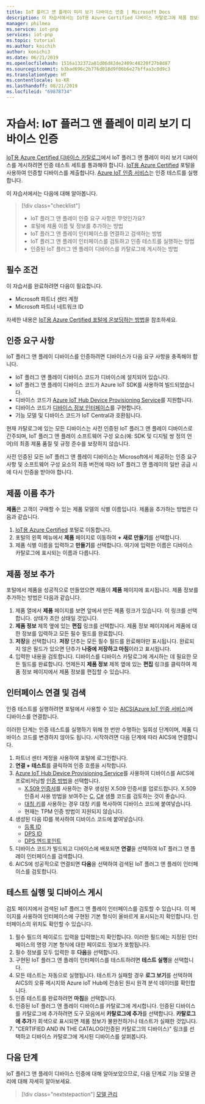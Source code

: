 ```yaml
---
title: IoT 플러그 앤 플레이 미리 보기 디바이스 인증 | Microsoft Docs
description: 이 자습서에서는 IoT용 Azure Certified 디바이스 카탈로그에 제품 정보를 추가하고, 디바이스를 Azure IoT 인증 서비스에 연결한 다음, IoT 플러그 앤 플레이 인증 테스트를 실행하는 방법을 설명합니다.
manager: philmea
ms.service: iot-pnp
services: iot-pnp
ms.topic: tutorial
ms.author: koichih
author: konichi3
ms.date: 06/21/2019
ms.openlocfilehash: 1516a132372a81d06d82de2409c48220f27b8d87
ms.sourcegitcommit: b3bad696c2b776d018d9f06b6e27bffaa3c0d9c3
ms.translationtype: HT
ms.contentlocale: ko-KR
ms.lasthandoff: 08/21/2019
ms.locfileid: "69878734"
---
```

# <a name="tutorial-certify-your-iot-plug-and-play-preview-device"></a>자습서: IoT 플러그 앤 플레이 미리 보기 디바이스 인증

[IoT용 Azure Certified 디바이스 카탈로그](https://aka.ms/iotdevcat)에서 IoT 플러그 앤 플레이 미리 보기 디바이스를 게시하려면 인증 테스트 세트를 통과해야 합니다. [IoT용 Azure Certified](https://aka.ms/ACFI) 포털을 사용하여 인증할 디바이스를 제출합니다. [Azure IoT 인증 서비스](https://aka.ms/azure-iot-aics)는 인증 테스트를 실행합니다.

이 자습서에서는 다음에 대해 알아봅니다.

> [!div class="checklist"]
> * IoT 플러그 앤 플레이 인증 요구 사항은 무엇인가요?
> * 포털에 제품 이름 및 정보를 추가하는 방법
> * IoT 플러그 앤 플레이 인터페이스를 연결하고 검색하는 방법
> * IoT 플러그 앤 플레이 인터페이스를 검토하고 인증 테스트를 실행하는 방법
> * 인증된 IoT 플러그 앤 플레이 디바이스를 카탈로그에 게시하는 방법

## <a name="prerequisites"></a>필수 조건

이 자습서를 완료하려면 다음이 필요합니다.

* Microsoft 파트너 센터 계정
* Microsoft 파트너 네트워크 ID

자세한 내용은 [IoT용 Azure Certified 포털에 온보딩하는 방법](howto-onboard-portal.md)을 참조하세요.

## <a name="certification-requirements"></a>인증 요구 사항

IoT 플러그 앤 플레이 디바이스를 인증하려면 디바이스가 다음 요구 사항을 충족해야 합니다.

* IoT 플러그 앤 플레이 디바이스 코드가 디바이스에 설치되어 있습니다.
* IoT 플러그 앤 플레이 디바이스 코드가 Azure IoT SDK를 사용하여 빌드되었습니다.
* 디바이스 코드가 [Azure IoT Hub Device Provisioning Service](../iot-dps/about-iot-dps.md)를 지원합니다.
* 디바이스 코드가 [디바이스 정보 인터페이스](concepts-common-interfaces.md)를 구현합니다.
* 기능 모델 및 디바이스 코드가 IoT Central과 호환됩니다.

현재 카탈로그에 있는 모든 디바이스는 사전 인증된 IoT 플러그 앤 플레이 디바이스로 간주되며, IoT 플러그 앤 플레이 소프트웨어 구성 요소(예: SDK 및 디지털 쌍 정의 언어)의 최종 제품 품질 및 규정 준수를 보장하지 않습니다.

사전 인증된 모든 IoT 플러그 앤 플레이 디바이스는 Microsoft에서 제공하는 인증 요구 사항 및 소프트웨어 구성 요소의 최종 버전에 따라 IoT 플러그 앤 플레이의 일반 공급 시에 다시 인증을 받아야 합니다.

## <a name="add-product-name"></a>제품 이름 추가

**제품**은 고객이 구매할 수 있는 제품 모델의 식별 이름입니다. 제품을 추가하는 방법은 다음과 같습니다.

1. [IoT용 Azure Certified](https://aka.ms/ACFI) 포털로 이동합니다.
1. 포털의 왼쪽 메뉴에서 **제품** 페이지로 이동하여 **+ 새로 만들기**를 선택합니다.
1. 제품 식별 이름을 입력하고 **만들기**를 선택합니다. 여기에 입력한 이름은 디바이스 카탈로그에 표시되는 이름과 다릅니다.

## <a name="add-product-information"></a>제품 정보 추가

포털에서 제품을 성공적으로 만들었으면 제품이 **제품** 페이지에 표시됩니다. 제품 정보를 추가하는 방법은 다음과 같습니다.

1. 제품 열에서 **제품** 페이지를 보면 앞에서 만든 제품 링크가 있습니다. 이 링크를 선택합니다. 상태가 초안 상태일 것입니다.
1. **제품 정보** 제목 옆에 있는 **편집** 링크를 선택합니다. 제품 정보 페이지에서 제품에 대한 정보를 입력하고 모든 필수 필드를 완료합니다.
1. **저장**을 선택합니다. **저장** 단추는 모든 필수 필드를 완료해야만 표시됩니다. 완료되지 않은 필드가 있으면 단추가 **나중에 저장하고 마침**이라고 표시됩니다.
1. 입력한 내용을 검토합니다. 디바이스를 디바이스 카탈로그에 게시하는 데 필요한 모든 필드를 완료합니다. 언제든지 **제품 정보** 제목 옆에 있는 **편집** 링크를 클릭하여 제품 정보 페이지에서 제품 정보를 편집할 수 있습니다.

## <a name="connect-and-discover-interfaces"></a>인터페이스 연결 및 검색

인증 테스트를 실행하려면 포털에서 사용할 수 있는 [AICS(Azure IoT 인증 서비스)](https://aka.ms/azure-iot-aics)에 디바이스를 연결합니다.

이러한 단계는 인증 테스트를 실행하기 위해 한 번만 수행하는 일회성 단계이며, 제품 디바이스 코드를 변경하지 않아도 됩니다. 시작하려면 다음 단계에 따라 AICS에 연결합니다.

1. 파트너 센터 계정을 사용하여 포털에 로그인합니다.
1. **연결 + 테스트**를 클릭하여 인증 흐름을 시작합니다.
1. [Azure IoT Hub Device Provisioning Service](../iot-dps/about-iot-dps.md)를 사용하여 디바이스를 AICS에 프로비저닝할 [인증 방법](../iot-dps/concepts-security.md#attestation-mechanism)을 선택합니다.
   * [X.509 인증서](../iot-hub/iot-hub-security-x509-get-started.md#prerequisites)를 사용하는 경우 생성된 X.509 인증서를 업로드합니다. X.509 인증서 사용 방법을 보여주는 [C](https://github.com/Azure/azure-iot-sdk-c/blob/master/iothub_client/samples/iothub_ll_client_x509_sample/iothub_ll_client_x509_sample.c), [C#](../iot-hub/iot-hub-security-x509-get-started.md) 샘플 코드를 검토하는 것이 좋습니다.
   * [대칭 키](../iot-dps/concepts-symmetric-key-attestation.md)를 사용하는 경우 대칭 키를 복사하여 디바이스 코드에 붙여넣습니다.
   * 현재는 TPM 인증 방법이 지원되지 않습니다.
1. 생성된 다음 ID를 복사하여 디바이스 코드에 붙여넣습니다.
   * [등록 ID](../iot-dps/use-hsm-with-sdk.md)
   * [DPS ID](../iot-dps/tutorial-set-up-device.md#create-the-device-registration-software)
   * [DPS 엔드포인트](../iot-dps/tutorial-set-up-device.md#create-the-device-registration-software)
1. 디바이스 코드가 빌드되고 디바이스에 배포되면 **연결**을 선택하여 IoT 플러그 앤 플레이 인터페이스를 검색합니다.
1. AICS에 성공적으로 연결되면 **다음**을 선택하여 검색된 IoT 플러그 앤 플레이 인터페이스를 검토합니다.

## <a name="run-tests-and-publish-the-device"></a>테스트 실행 및 디바이스 게시

검토 페이지에서 검색된 IoT 플러그 앤 플레이 인터페이스를 검토할 수 있습니다. 이 페이지를 사용하여 인터페이스에 구현된 기본 형식이 올바르게 표시되는지 확인합니다. 인터페이스의 위치도 확인할 수 있습니다.

1. 필수 필드의 페이로드 입력을 입력했는지 확인합니다. 이러한 필드에는 지정된 인터페이스의 명령 기본 형식에 대한 페이로드 정보가 포함됩니다.
1. 필수 정보를 모두 입력한 후 **다음**을 선택합니다.
1. 구현된 IoT 플러그 앤 플레이 인터페이스를 테스트하려면 **테스트 실행**을 선택합니다.
1. 모든 테스트는 자동으로 실행됩니다. 테스트가 실패할 경우 **로그 보기**를 선택하여 AICS의 오류 메시지와 Azure IoT Hub에 전송된 원시 원격 분석 데이터를 확인합니다.
1. 인증 테스트를 완료하려면 **마침**을 선택합니다.
1. 인증된 IoT 플러그 앤 플레이 디바이스를 카탈로그에 게시합니다. 인증된 디바이스를 카탈로그에 추가하려면 도구 모음에서 **카탈로그에 추가**를 선택합니다. **카탈로그에 추가**가 회색으로 표시되면 제품 정보가 불완전하거나 테스트가 실패한 것입니다. 
1. "CERTIFIED AND IN THE CATALOG(인증된 카탈로그의 디바이스)" 링크를 선택하고 디바이스 카탈로그에 게시된 디바이스를 살펴봅니다.

## <a name="next-steps"></a>다음 단계

IoT 플러그 앤 플레이 디바이스 인증에 대해 알아보았으므로, 다음 단계로 기능 모델 관리에 대해 자세히 알아보세요.

> [!div class="nextstepaction"]
> [모델 관리](./howto-manage-models.md)
